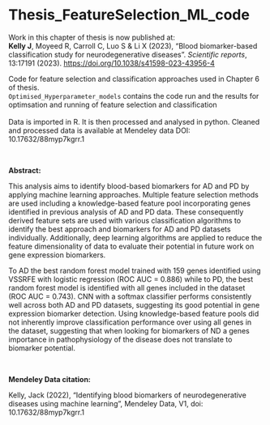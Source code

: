 # Thesis_FeatureSelection_ML_code

Work in this chapter of thesis is now published at:  
**Kelly J**, Moyeed R, Carroll C, Luo S & Li X (2023), “Blood biomarker-based classification study for neurodegenerative diseases”. *Scientific reports*, 13:17191 (2023). https://doi.org/10.1038/s41598-023-43956-4




Code for feature selection and classification approaches used in Chapter 6 of thesis.  
`Optimised_Hyperparameter_models` contains the code run and the results for optimsation and running of feature selection and classification
<br/><br/>
Data is imported in R. It is then processed and analysed in python. Cleaned and processed data is available at Mendeley data DOI: 10.17632/88myp7kgrr.1


<br/>


**Abstract:**  

This analysis aims to identify blood-based biomarkers for AD and PD by applying machine learning approaches. Multiple feature selection methods are used including a knowledge-based feature pool incorporating genes identified in previous analysis of AD and PD data. These consequently derived feature sets are used with various classification algorithms to identify the best approach and biomarkers for AD and PD datasets individually. Additionally, deep learning algorithms are applied to reduce the feature dimensionality of data to evaluate their potential in future work on gene expression biomarkers.  

To AD the best random forest model trained with 159 genes identified using VSSRFE with logistic regression (ROC AUC = 0.886) while to PD, the best random forest model is identified with all genes included in the dataset (ROC AUC = 0.743). CNN with a softmax classifier performs consistently well across both AD and PD datasets, suggesting its good potential in gene expression biomarker detection. Using knowledge-based feature pools did not inherently improve classification performance over using all genes in the dataset, suggesting that when looking for biomarkers of ND a genes importance in pathophysiology of the disease does not translate to biomarker potential.


<br/>

**Mendeley Data citation:**

Kelly, Jack (2022), “Identifying blood biomarkers of neurodegenerative diseases using machine learning”, Mendeley Data, V1, doi: 10.17632/88myp7kgrr.1
